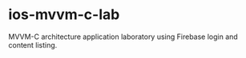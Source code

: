 # ios-mvvm-c-lab
 MVVM-C architecture application laboratory using Firebase login and content listing.
